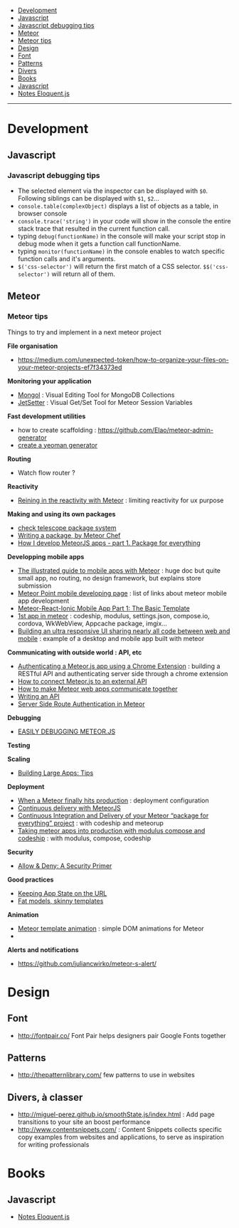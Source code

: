 * [Development](#development)
 * [Javascript](#javascript)
  * [Javascript debugging tips](#javascriptDebuggingTips)
 * [Meteor](#meteor)
  * [Meteor tips](#meteorTips)
* [Design](#design)
 * [Font](#font)
 * [Patterns](#patterns)
 * [Divers](#designdiverse)
* [Books](#design)
 * [Javascript](#javascript)
  * [Notes Eloquent.js](books/eloquentJsNotes.md)

___

# <a name="development">Development

## <a name="javascript">Javascript

### <a name="javascriptDebuggingTips">Javascript debugging tips

- The selected element via the inspector can be displayed with `$0`. Following siblings can be displayed with `$1`, `$2`...
- `console.table(complexObject)` displays a list of objects as a table, in browser console
- `console.trace('string')` in your code will show in the console the entire stack trace that resulted in the current function call.
- typing `debug(functionName)` in the console will make your script stop in debug mode when it gets a function call functionName.
- typing `monitor(functionName)` in the console enables to watch specific function calls and it's arguments.
- `$('css-selector')` will return the first match of a CSS selector. `$$('css-selector')` will return all of them.

## <a name="meteor">Meteor

### <a name="meteorTips">Meteor tips

Things to try and implement in a next meteor project

__File organisation__

- https://medium.com/unexpected-token/how-to-organize-your-files-on-your-meteor-projects-ef7f34373ed

__Monitoring your application__

- [Mongol](https://github.com/msavin/Mongol) : Visual Editing Tool for MongoDB Collections
- [JetSetter](https://github.com/msavin/JetSetter) : Visual Get/Set Tool for Meteor Session Variables

__Fast development utilities__

- how to create scaffolding : https://github.com/Elao/meteor-admin-generator
- [create a yeoman generator](http://www.mightymeteorites.com/articles/create-a-basic-yeoman-generator-for-meteor-in-20-minutes)

__Routing__
- Watch flow router ?

__Reactivity__
- [Reining in the reactivity with Meteor](http://tomkelsey.co.uk/reining-in-the-reactivity-with-meteor/) : limiting reactivity for ux purpose

__Making and using its own packages__

- [check telescope package system](http://www.telescopeapp.org/blog/previewing-telescope-big-refactor/)
- [Writing a package, by Meteor Chef](http://themeteorchef.com/recipes/writing-a-package/)
- [How I develop MeteorJS apps - part 1. Package for everything](http://howwedoapps.com/2015/07/16/how-i-develop-meteorjs-apps-part1)

__Developping mobile apps__

- [The illustrated guide to mobile apps with Meteor](https://www.yauh.de/the-illustrated-guide-to-mobile-apps-with-meteor/) : huge doc but quite small app, no routing, no design framework, but explains store submission
- [Meteor Point mobile developing page](http://meteorpoint.com/do-you-know-about/mobile-developing) : list of links about meteor mobile app development
- [Meteor-React-Ionic Mobile App Part 1: The Basic Template](https://medium.com/@SamCorcos/meteor-react-ionic-mobile-app-part-1-the-basic-template-9355ebf3397f)
- [1st app in meteor](https://medium.com/@jracollins/my-first-app-carspot-an-instagram-clone-for-cars-was-approved-for-the-itunes-store-on-the-18-8-f4668f8b17de) : codeship, modulus, settings.json, compose.io, cordova, WkWebView, Appcache package, imgix...
- [Building an ultra responsive UI sharing nearly all code between web and mobile](https://hansoftx.com/blog/building-an-ultra-responsive-ui) : example of a desktop and mobile app built with meteor

__Communicating with outside world : API, etc__

- [Authenticating a Meteor.js app using a Chrome Extension](https://medium.com/meteor-js/authenticating-a-meteor-js-app-using-a-chrome-extension-321a5e3a18e) : building a RESTful API and authenticating server side through a chrome extension
- [How to connect Meteor.js to an external API](https://medium.com/meteor-js/how-to-connect-meteor-js-to-an-external-api-93c0d856433b)
- [How to make Meteor web apps communicate together](https://medium.com/unexpected-token/how-to-make-meteor-web-apps-communicate-together-a-comparison-with-the-rest-api-method-acef91040faf)
- [Writing an API](http://themeteorchef.com/recipes/writing-an-api/)
- [Server Side Route Authentication in Meteor](https://blog.kayla.com.au/server-side-route-authentication-in-meteor/)

__Debugging__
- [EASILY DEBUGGING METEOR.JS](http://joshowens.me/easily-debugging-meteor-js/)

__Testing__

__Scaling__
- [Building Large Apps: Tips](https://meteor.hackpad.com/Building-Large-Apps-Tips-d8PQ848nLyE)

__Deployment__

- [When a Meteor finally hits production](https://medium.com/@davidyahalomi/when-a-meteor-finally-hits-production-6c37b81f795b) : deployment configuration
- [Continuous delivery with MeteorJS](https://sungwoncho.io/meteorjs-continuous-delivery/)
- [Continuous Integration and Delivery of your Meteor “package for everything” project](http://howwedoapps.com/2015/07/27/how-i-develop-meteorjs-apps-part-3-continuous-integration-and-delivery-of-your-meteor-package-for-everything-project) : with codeship and meteorup
- [Taking meteor apps into production with modulus compose and codeship](https://medium.com/@david_sykora/taking-meteor-apps-into-production-with-modulus-compose-and-codeship-54236d7f0cc) : with modulus, compose, codeship

__Security__
- [Allow & Deny: A Security Primer](https://www.discovermeteor.com/blog/allow-deny-a-security-primer/)

__Good practices__
- [Keeping App State on the URL](https://meteorhacks.com/meteor-ui-pattern-keeping-app-state-in-the-url)
- [Fat models, skinny templates](http://joshowens.me/fat-models-skinny-templates/)

__Animation__

- [Meteor template animation](https://github.com/gwendall/meteor-template-animations) : simple DOM animations for Meteor
-
__Alerts and notifications__

- https://github.com/juliancwirko/meteor-s-alert/


# <a name="design">Design

## <a name="font">Font

- http://fontpair.co/ Font Pair helps designers pair Google Fonts together

## <a name="patterns">Patterns

- http://thepatternlibrary.com/ few patterns to use in websites

## <a name="designdiverse">Divers, à classer

- http://miguel-perez.github.io/smoothState.js/index.html : Add page transitions to your site an boost performance
- http://www.contentsnippets.com/ : Content Snippets collects specific copy examples from websites and applications, to serve as inspiration for writing professionals


# <a name="books">Books

## <a name="javascript">Javascript

- [Notes Eloquent.js](books/eloquentJsNotes.md)


